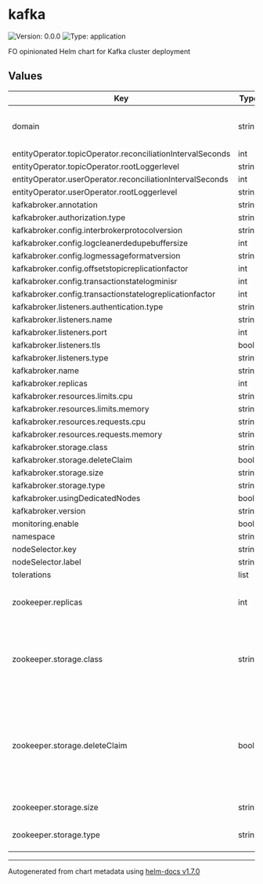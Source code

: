 # kafka

![Version: 0.0.0](https://img.shields.io/badge/Version-0.0.0-informational?style=flat-square) ![Type: application](https://img.shields.io/badge/Type-application-informational?style=flat-square)

FO opinionated Helm chart for Kafka cluster deployment

## Values

| Key | Type | Default | Description |
|-----|------|---------|-------------|
| domain | string | `"fo-sut.pintc010042040201050a001.sut.azr.fusionoperate.io"` | Router shard domain name |
| entityOperator.topicOperator.reconciliationIntervalSeconds | int | `60` |  |
| entityOperator.topicOperator.rootLoggerlevel | string | `"INFO"` |  |
| entityOperator.userOperator.reconciliationIntervalSeconds | int | `60` |  |
| entityOperator.userOperator.rootLoggerlevel | string | `"INFO"` |  |
| kafkabroker.annotation | string | `"tenant=gpp-dev"` |  |
| kafkabroker.authorization.type | string | `"simple"` |  |
| kafkabroker.config.interbrokerprotocolversion | string | `"2.7"` |  |
| kafkabroker.config.logcleanerdedupebuffersize | int | `2097152` |  |
| kafkabroker.config.logmessageformatversion | string | `"2.7"` |  |
| kafkabroker.config.offsetstopicreplicationfactor | int | `3` |  |
| kafkabroker.config.transactionstatelogminisr | int | `2` |  |
| kafkabroker.config.transactionstatelogreplicationfactor | int | `3` |  |
| kafkabroker.listeners.authentication.type | string | `"tls"` |  |
| kafkabroker.listeners.name | string | `"external"` |  |
| kafkabroker.listeners.port | int | `9092` |  |
| kafkabroker.listeners.tls | bool | `true` |  |
| kafkabroker.listeners.type | string | `"route"` |  |
| kafkabroker.name | string | `"kafkabroker"` |  |
| kafkabroker.replicas | int | `3` |  |
| kafkabroker.resources.limits.cpu | string | `"12"` |  |
| kafkabroker.resources.limits.memory | string | `"64Gi"` |  |
| kafkabroker.resources.requests.cpu | string | `"8"` |  |
| kafkabroker.resources.requests.memory | string | `"64Gi"` |  |
| kafkabroker.storage.class | string | `"managed-premium"` |  |
| kafkabroker.storage.deleteClaim | bool | `false` |  |
| kafkabroker.storage.size | string | `"50Gi"` |  |
| kafkabroker.storage.type | string | `"persistent-claim"` |  |
| kafkabroker.usingDedicatedNodes | bool | `true` |  |
| kafkabroker.version | string | `"2.7.0"` |  |
| monitoring.enable | bool | `true` |  |
| namespace | string | `"namespace"` |  |
| nodeSelector.key | string | `"my-node-key"` |  |
| nodeSelector.label | string | `"my-node-label"` |  |
| tolerations | list | `[]` |  |
| zookeeper.replicas | int | `3` | Number of zookeeper replicas to be created |
| zookeeper.storage.class | string | `"managed-premium"` | Please do not chage this value if using "persistent-claim" type storage |
| zookeeper.storage.deleteClaim | bool | `false` | When set this value to true the PVC claims will be deleted upon deletion of the kafka cluster |
| zookeeper.storage.size | string | `"1Gi"` | Zookeper storage size |
| zookeeper.storage.type | string | `"persistent-claim"` | Set the type of [zookeper storage](https://docs.fusionoperate.io/docs/data_services/kafka/kass-2.0/provisioning/storage/) |

----------------------------------------------
Autogenerated from chart metadata using [helm-docs v1.7.0](https://github.com/norwoodj/helm-docs/releases/v1.7.0)
